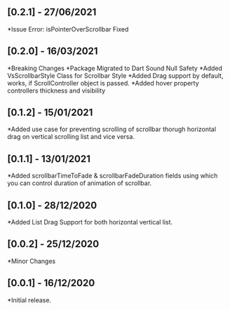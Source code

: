 ## [0.2.1] - 27/06/2021
*Issue Error: isPointerOverScrollbar Fixed
## [0.2.0] - 16/03/2021

*Breaking Changes
*Package Migrated to Dart Sound Null Safety
*Added VsScrollbarStyle Class for Scrollbar Style
*Added Drag support by default, works, if ScrollController object is passed.
*Added hover property controllers thickness and visibility

## [0.1.2] - 15/01/2021

*Added use case for preventing scrolling of scrollbar thorugh horizontal drag on vertical scrolling list and vice versa.

## [0.1.1] - 13/01/2021

*Added scrollbarTimeToFade & scrollbarFadeDuration fields using which you can control duration of animation of scrollbar.

## [0.1.0] - 28/12/2020

*Added List Drag Support for both horizontal vertical list.

## [0.0.2] - 25/12/2020

*Minor Changes

## [0.0.1] - 16/12/2020

 *Initial release.